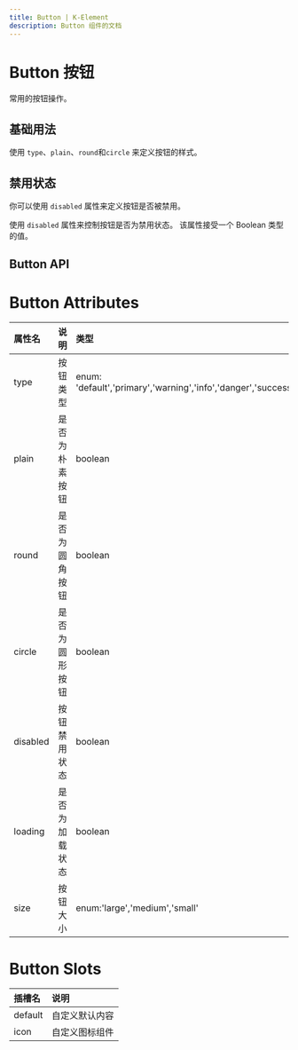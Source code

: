 ```yaml
---
title: Button | K-Element
description: Button 组件的文档
---
```


# Button 按钮

常用的按钮操作。

## 基础用法

使用 `type`、`plain`、`round`和`circle` 来定义按钮的样式。

<preview path="../demo/Button/Basic.vue" title="基础用法" description="Button 组件的基础用法"></preview>

## 禁用状态

你可以使用 `disabled` 属性来定义按钮是否被禁用。

使用 `disabled` 属性来控制按钮是否为禁用状态。 该属性接受一个 Boolean 类型的值。

<preview path="../demo/Button/Disabled.vue" title="禁用状态" description="Button 组件的禁用状态"></preview>

## Button API

# Button Attributes

| 属性名   | 说明           | 类型                                                          | 默认值    |
| :------- | :------------- | :------------------------------------------------------------ | :-------- |
| type     | 按钮类型       | enum: 'default','primary','warning','info','danger','success' | 'default' |
| plain    | 是否为朴素按钮 | boolean                                                       | false     |
| round    | 是否为圆角按钮 | boolean                                                       | false     |
| circle   | 是否为圆形按钮 | boolean                                                       | false     |
| disabled | 按钮禁用状态   | boolean                                                       | false     |
| loading  | 是否为加载状态 | boolean                                                       | false     |
| size     | 按钮大小       | enum:'large','medium','small'                                 | 'medium'  |

# Button Slots

| 插槽名  | 说明           |
| :------ | :------------- |
| default | 自定义默认内容 |
| icon    | 自定义图标组件 |

